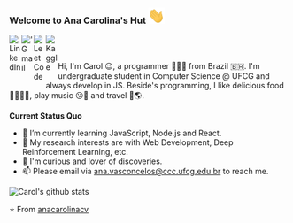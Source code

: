 ### Welcome to Ana Carolina's Hut <img src="https://raw.githubusercontent.com/ABSphreak/ABSphreak/master/gifs/Hi.gif" width="30">

<a href="https://www.linkedin.com/in/ana-carolina-vasconcelos-2b38511ab/">
  <img align="left" alt="LinkedIn" width="22px" src="https://cdn.jsdelivr.net/npm/simple-icons@3.1.0/icons/linkedin.svg" />
</a>
<a href="ana.vasconcelos@ccc.ufcg.edu.br">
  <img align="left" alt="'Gmail" width="22px" src="https://cdn.jsdelivr.net/npm/simple-icons@3.1.0/icons/gmail.svg" />
</a>
<a href="https://www.instagram.com/ana.carolinacv/">
  <img align="left" alt="LeetCode" width="22px" src="https://cdn.jsdelivr.net/npm/simple-icons@3.1.0/icons/instagram.svg" />
</a>
<a href="https://open.spotify.com/user/22nesxwfozqgzfu5nc4fl2l6y?si=FP4CvcfdSVq6h1k10IQGFg">
  <img align="left" alt="Kaggle" width="22px" src="https://cdn.jsdelivr.net/npm/simple-icons@3.1.0/icons/spotify.svg" />
</a>

<br />
<br />

Hi, I'm Carol 😉, a programmer 👨🏻‍💻 from Brazil 🇧🇷. I'm undergraduate student in Computer Science @ UFCG and always develop in JS. Beside's programming, I like delicious food 🥗🥩🌮🍣, play music :kissing::musical_score: and travel :rocket::earth_americas:.
 

**Current Status Quo**

- 🌱 I’m currently learning JavaScript, Node.js and React.
- 🤔 My research interests are with Web Development, Deep Reinforcement Learning, etc.
- :mag_right: I'm curious and lover of discoveries.
- 📫 Please email via ana.vasconcelos@ccc.ufcg.edu.br to reach me.

![Carol's github stats](https://github-readme-stats.vercel.app/api?username=anacarolinacv&show_icons=true&hide_border=true)

⭐️ From [anacarolinacv](https://github.com/anacarolinacv)
